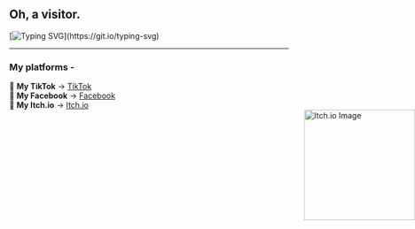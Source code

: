 ## Oh, a visitor.

[![Typing SVG](https://readme-typing-svg.herokuapp.com?font=Fira+Code&pause=1000&color=9F00FF&background=E7E8FF00&width=435&lines=Hay+There%2C+I+am+Depresso...;I+write+code+for+sheer+pleasure.)](https://git.io/typing-svg)

---
### My platforms -

🖤 **My TikTok** -> [TikTok](https://www.tiktok.com/@depressolofi5)  
💙 **My Facebook** -> [Facebook](https://www.facebook.com/share/98qaCMS8J48ZCZRo)  
💜 **My Itch.io** -> [Itch.io](https://depressolofi.itch.io)
<br>
<img style="position: absolute; right: 0; width: 200px; height: 200px;" src="https://img.itch.zone/aW1nLzE2ODAxNjMwLnBuZw==/315x250%23c/Q7qthF.png" alt="Itch.io Image">
